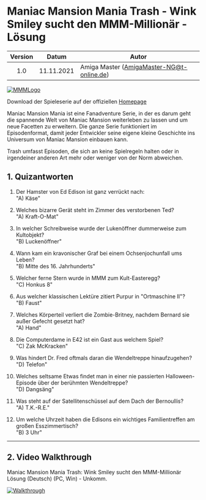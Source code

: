 # Maniac Mansion Mania Trash - Wink Smiley sucht den MMM-Millionär - Lösung

| Version | Datum      | Autor                                     |
|:-------:|------------|-------------------------------------------|
|   1.0   | 11.11.2021 | Amiga Master (AmigaMaster-NG@t-online.de) |

[![MMMLogo](https://www.maniac-mansion-mania.com/banner/banner.png)](https://www.maniac-mansion-mania.com)

Download der Spieleserie auf der offiziellen [Homepage](https://www.maniac-mansion-mania.com)

Maniac Mansion Mania ist eine Fanadventure Serie, in der es darum geht die spannende Welt von Maniac Mansion weiterleben zu lassen und um neue Facetten zu erweitern. Die ganze Serie funktioniert im Episodenformat, damit jeder Entwickler seine eigene kleine Geschichte ins Universum von Maniac Mansion einbauen kann.

Trash umfasst Episoden, die sich an keine Spielregeln halten oder in irgendeiner anderen Art mehr oder weniger von der Norm abweichen.

## 1. Quizantworten

1. Der Hamster von Ed Edison ist ganz verrückt nach:  
   "A) Käse"

2. Welches bizarre Gerät steht im Zimmer des verstorbenen Ted?  
   "A) Kraft-O-Mat"

3. In welcher Schreibweise wurde der Lukenöffner dummerweise zum Kultobjekt?  
   "B) Luckenöffner"

4. Wann kam ein kravonischer Graf bei einem Ochsenjochunfall ums Leben?  
   "B) Mitte des 16. Jahrhunderts"

5. Welcher ferne Stern wurde in MMM zum Kult-Easteregg?  
   "C) Honkus 8"

6. Aus welcher klassischen Lektüre zitiert Purpur in "Ortmaschine II"?  
   "B) Faust"

7. Welches Körperteil verliert die Zombie-Britney, nachdem Bernard sie außer Gefecht gesetzt hat?  
   "A) Hand"

8. Die Computerdame in E42 ist ein Gast aus welchem Spiel?  
   "C) Zak McKracken"

9. Was hindert Dr. Fred oftmals daran die Wendeltreppe hinaufzugehen?  
   "D) Telefon"

10. Welches seltsame Etwas findet man in einer nie passierten Halloween-Episode über der berühmten Wendeltreppe?  
    "D) Dangsäng"

11. Was steht auf der Satellitenschüssel auf dem Dach der Bernoullis?  
    "A) T.K.-R.E."

12. Um welche Uhrzeit haben die Edisons ein wichtiges Familientreffen am großen Esszimmertisch?  
    "B) 3 Uhr"

--------------------------------------------------------------------------------

## 2. Video Walkthrough

Maniac Mansion Mania Trash: Wink Smiley sucht den MMM-Millionär Lösung (Deutsch) (PC, Win) - Unkomm.

[![Walkthrough](https://img.youtube.com/vi/WICZK00b0pI/0.jpg)](https://www.youtube.com/watch?v=WICZK00b0pI)
